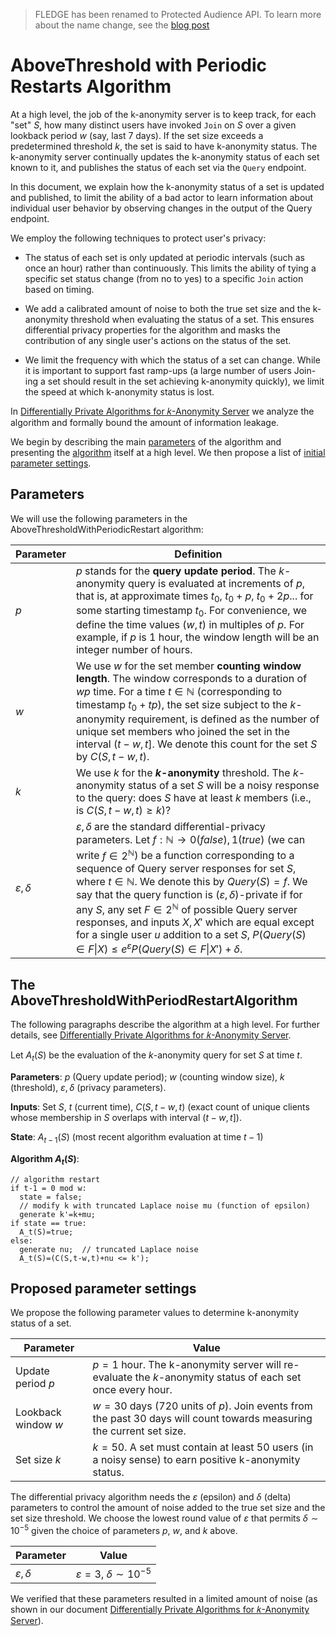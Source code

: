 > FLEDGE has been renamed to Protected Audience API. To learn more about the name change, see the [blog post](https://privacysandbox.com/intl/en_us/news/protected-audience-api-our-new-name-for-fledge)

# AboveThreshold with Periodic Restarts Algorithm

At a high level, the job of the k-anonymity server is to keep track, for each
"set" _S_, how many distinct users have invoked `Join` on _S_ over a given
lookback period _w_ (say, last 7 days). If the set size exceeds a predetermined
threshold _k_, the set is said to have k-anonymity status. The k-anonymity
server continually updates the k-anonymity status of each set known to it, and
publishes the status of each set via the `Query` endpoint.

In this document, we explain how the k-anonymity status of a set is updated and
published, to limit the ability of a bad actor to learn information about
individual user behavior by observing changes in the output of the Query
endpoint.

We employ the following techniques to protect user's privacy:


* The status of each set is only updated at periodic intervals (such as once an
hour) rather than continuously. This limits the ability of tying a specific set
status change (from no to yes) to a specific `Join` action based on timing.

* We add a calibrated amount of noise to both the true set size and the
k-anonymity threshold when evaluating the status of a set. This ensures
differential privacy properties for the algorithm and masks the contribution
of any single user's actions on the status of the set.

* We limit the frequency with which the status of a set can change. While it is
important to support fast ramp-ups (a large number of users Join-ing a set
should result in the set achieving k-anonymity quickly), we limit the speed at
which k-anonymity status is lost.


In [Differentially Private Algorithms for 𝑘-Anonymity Server][1] we analyze the
algorithm and formally bound the amount of information leakage.

We begin by describing the main [parameters](#parameters) of the algorithm and
presenting the [algorithm](#algorithm) itself at a high level. We then propose a list
of [initial parameter settings](#proposed-parameter-settings).

## Parameters

We will use the following parameters in the AboveThresholdWithPeriodicRestart
algorithm:

| Parameter   | Definition |
|-----------  |------------|
|$p$          | $p$ stands for the **query update period**. The $k$-anonymity query is evaluated at increments of $p$, that is, at approximate times $t_0$, $t_0+p$, $t_0+2p$... for some starting timestamp $t_0$. For convenience, we define the time values $(w, t)$ in multiples of $p$. For example, if $p$ is 1 hour, the window length will be an integer number of hours. |
|$w$          | We use $w$ for the set member **counting window length**. The window corresponds to a duration of $wp$ time. For a time $t\in \mathbb{N}$ (corresponding to timestamp $t_0+tp$), the set size subject to the $k$-anonymity requirement, is defined as the number of unique set members who joined the set in the interval $(t-w,t]$. We denote this count for the set $S$ by $C(S,t-w,t)$. |
|$k$          | We use $k$ for the **$k$-anonymity** threshold. The $k$-anonymity status of a set $S$ will be a noisy response to the query: does $S$ have at least $k$ members (i.e., is $C(S,t-w,t)\geq k)$? |
|$\varepsilon, \delta$ | $\varepsilon, \delta$ are the standard differential-privacy parameters. Let $f:\mathbb{N} \rightarrow {0 (false),1 (true)}$ (we can write $f\in2^\mathbb{N}$) be a function corresponding to a sequence of Query server responses for set $S$, where $t\in \mathbb{N}$. We denote this by $Query(S)=f$. We say that the query function is $(\varepsilon, \delta)$-private if for any $S$, any set $F\in 2^\mathbb{N}$ of possible Query server responses, and inputs $X, X'$ which are equal except for a single user $u$ addition to a set $S$, $P(Query(S)\in F\vert X)\leq e^\varepsilon P(Query(S)\in F\vert X')+\delta$. |

## The AboveThresholdWithPeriodRestartAlgorithm

The following paragraphs describe the algorithm at a high level. For further details,
see [Differentially Private Algorithms for 𝑘-Anonymity Server][1].

Let $A_t(S)$ be the evaluation of the $k$-anonymity query for set $S$ at time $t$.


**Parameters**: $p$ (Query update period); $w$ (counting window size), $k$ (threshold),
$\varepsilon, \delta$ (privacy parameters).

**Inputs**: Set $S$, $t$ (current time), $C(S,t-w,t)$ (exact count of unique clients
whose membership in $S$ overlaps with interval $(t-w,t]$).

**State**: $A_{t-1}(S)$ (most recent algorithm evaluation at time $t-1$)

**Algorithm $A_t(S)$**:

```
// algorithm restart
if t-1 = 0 mod w:
  state = false;
  // modify k with truncated Laplace noise mu (function of epsilon)
  generate k'=k+mu;
if state == true:
  A_t(S)=true;
else:
  generate nu;  // truncated Laplace noise
  A_t(S)=(C(S,t-w,t)+nu <= k');
```

## Proposed parameter settings

We propose the following parameter values to determine k-anonymity status of
a set.


| Parameter          | Value     |
|--------------------|-----------|
|Update period $p$   | $p=1$ hour. The k-anonymity server will re-evaluate the _k_-anonymity status of each set once every hour. |
|Lookback window $w$ | $w=30$ days (720 units of $p$). Join events from the past 30 days will count towards measuring the current set size. |
|Set size $k$        | $k=50$. A set must contain at least 50 users (in a noisy sense) to earn positive k-anonymity status. |


The differential privacy algorithm needs the $\varepsilon$ (epsilon) and
$\delta$ (delta) parameters to control the amount of noise added to the true
set size and the set size threshold. We choose the lowest round value of
$\varepsilon$ that permits $\delta \sim 10^{-5}$ given the choice of parameters
$p$, $w$, and $k$ above.


| Parameter            | Value     |
|----------------------|-----------|
|$\varepsilon, \delta$ | $\varepsilon=3$,  $\delta\sim 10^{-5}$ |


We verified that these parameters resulted in a limited amount of noise (as
shown in our document [Differentially Private Algorithms for 𝑘-Anonymity Server][1]).

[1]: DP_kanon_server.pdf
